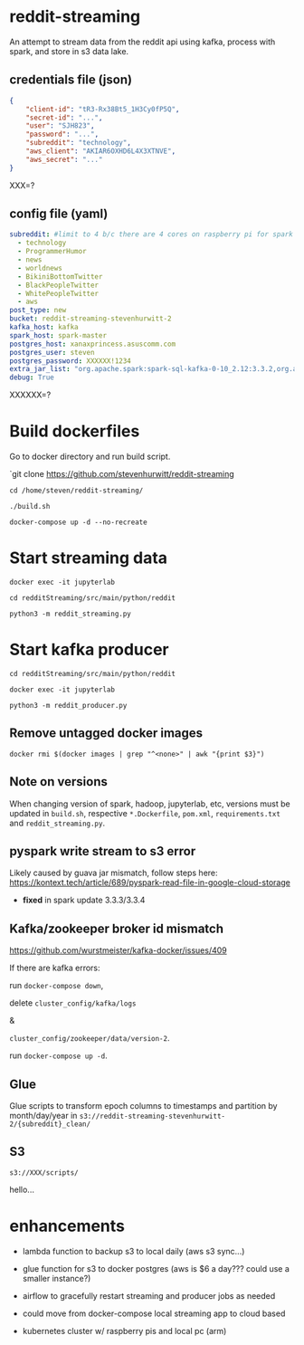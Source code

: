# reddit-streaming
An attempt to stream data from the reddit api using kafka, process with spark, and store in s3 data lake.

## credentials file (json)

```json
{        
    "client-id": "tR3-Rx38Bt5_1H3Cy0fP5Q",          
    "secret-id": "...",          
    "user": "SJH823",          
    "password": "...",          
    "subreddit": "technology",          
    "aws_client": "AKIAR6OXHD6L4X3XTNVE",          
    "aws_secret": "..."
}
```

XXX=?

## config file (yaml)

```yaml
subreddit: #limit to 4 b/c there are 4 cores on raspberry pi for spark to share
  - technology
  - ProgrammerHumor
  - news
  - worldnews
  - BikiniBottomTwitter
  - BlackPeopleTwitter
  - WhitePeopleTwitter
  - aws
post_type: new
bucket: reddit-streaming-stevenhurwitt-2
kafka_host: kafka
spark_host: spark-master
postgres_host: xanaxprincess.asuscomm.com
postgres_user: steven
postgres_password: XXXXXX!1234
extra_jar_list: "org.apache.spark:spark-sql-kafka-0-10_2.12:3.3.2,org.apache.hadoop:hadoop-common:3.3.4,org.apache.hadoop:hadoop-aws:3.3.4,org.apache.hadoop:hadoop-client:3.3.4,io.delta:delta-core_2.12:2.2.0,org.postgresql:postgresql:42.5.0"
debug: True
```

XXXXXX=?

# Build dockerfiles

Go to docker directory and run build script.

`git clone https://github.com/stevenhurwitt/reddit-streaming

`cd /home/steven/reddit-streaming/`

`./build.sh`

`docker-compose up -d --no-recreate`

# Start streaming data

`docker exec -it jupyterlab`

`cd redditStreaming/src/main/python/reddit`

`python3 -m reddit_streaming.py`

# Start kafka producer

`cd redditStreaming/src/main/python/reddit`

`docker exec -it jupyterlab`

`python3 -m reddit_producer.py`

## Remove untagged docker images

`docker rmi $(docker images | grep "^<none>" | awk "{print $3}")`

## Note on versions

When changing version of spark, hadoop, jupyterlab, etc, versions must be updated in `build.sh`, respective `*.Dockerfile`, `pom.xml`, `requirements.txt` and `reddit_streaming.py`.

## pyspark write stream to s3 error

Likely caused by guava jar mismatch, follow steps here: https://kontext.tech/article/689/pyspark-read-file-in-google-cloud-storage

- **fixed** in spark update 3.3.3/3.3.4

## Kafka/zookeeper broker id mismatch

https://github.com/wurstmeister/kafka-docker/issues/409

If there are kafka errors: 

run `docker-compose down`, 

delete `cluster_config/kafka/logs` 

&

 `cluster_config/zookeeper/data/version-2`.

run `docker-compose up -d`.


## Glue

Glue scripts to transform epoch columns to timestamps and partition by month/day/year in `s3://reddit-streaming-stevenhurwitt-2/{subreddit}_clean/`

## S3

`s3://XXX/scripts/`

hello...

# enhancements

- lambda function to backup s3 to local daily (aws s3 sync...)

- glue function for s3 to docker postgres (aws is $6 a day??? could use a smaller instance?)

- airflow to gracefully restart streaming and producer jobs as needed

- could move from docker-compose local streaming app to cloud based

- kubernetes cluster w/ raspberry pis and local pc (arm)